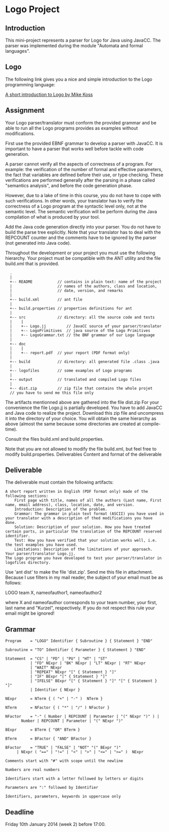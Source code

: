 Logo Project
============

Introduction
------------

This mini-project represents a parser for Logo for Java using JavaCC. The parser was implemented during the module "Automata and formal languages".

Logo
----

The following link gives you a nice and simple introduction to the Logo programming language:

[A short introduction to Logo by Mike Koss](http://mckoss.com/logo/)

Assignment
----------

Your Logo parser/translator must conform the provided grammar and be able to run all the Logo programs provides as examples without modifications.

First use the provided EBNF grammar to develop a parser with JavaCC. It is important to have a parser that works well before tackle with code generation.

A parser cannot verify all the aspects of correctness of a program. For example: the verification of the number of formal and effective parameters, the fact that variables are defined before their use, or type checking. These verifications are performed generally after the parsing in a phase called "semantics analysis", and before the code generation phase.

However, due to a lake of time in this course, you do not have to cope with such verifications. In other words, your translator has to verify the correctness of a Logo program at the syntactic level only, not at the semantic level. The semantic verification will be perform during the Java compilation of what is produced by your tool.

Add the Java code generation directly into your parser. You do not have to build the parse tree explicitly. Note that your translator has to deal with the REPCOUNT counter and the comments have to be ignored by the parser (not generated into Java code).

Throughout the development or your project you must use the following hierarchy. Your project must be compatible with the ANT utility and the file build.xml that is provided.

      .
      |
      +-- README           // contains in plain text: name of the project
      |                    // names of the authors, class and location,
      |                    // date, version, and remarks
      |
      +-- build.xml        // ant file
      |
      +-- build.properties // properties definitions for ant
      |
      +-- src              // directory: all the source code and tests
      |    |
      |    +-- Logo.jj         // JavaCC source of your parser/translator
      |    +-- LogoPrimitives  // java source of the Logo Primitives
      |    +-- LogoGrammar.txt // the BNF grammar of our Logo language
      |
      +-- doc
      |    |
      |    +-- report.pdf  // your report (PDF format only)
      |
      +-- build            // directory: all generated file .class .java
      |
      +-- logofiles        // some examples of Logo programs
      |
      +-- output           // translated and compiled Logo files
      |
      +-- dist.zip         // zip file that contains the whole projet
      // you have to send me this file only
    

The artifacts mentionned above are gathered into the file dist.zip For your convenience the file Logo.jj is partially developed. You have to add JavaCC and Java code to realize the project. Download this zip file and uncompress it into the directory of your choice. You will obtain the same hierarchy as above (almost the same because some directories are created at compile-time).

Consult the files build.xml and build.properties.

Note that you are not allowed to modify the file build.xml, but feel free to modify build.properties.
Deliverables
Content and format of the deliverable

Deliverable
-----------

The deliverable must contain the following artifacts:

    A short report written in English (PDF format only) made of the following sections:
        First page with title, names of all the authors (Last name, First name, email address), class, location, date, and version.
        Introduction: Description of the problem.
        Grammar: The grammar in plain text format (ASCII) you have used in your translator with a description of thed modifications you have done.
        Solution: Description of your solution. How you have treated certain parts, in particular the translation of the REPCOUNT reserved identifier.
        Test: How you have verified that your solution works well, i.e. the test examples you have used.
        Limitations: Description of the limitations of your approach.
    Your parser/translator Logo.jj.
    The Logo program you have developed to test your parser/translator in logofiles directory.

Use 'ant dist' to make the file 'dist.zip'. Send me this file in attachment. Because I use filters in my mail reader, the subject of your email must be as follows:

LOGO team X, nameofauthor1, nameofauthor2

where X and nameofauthor corresponds to your team number, your first, last name and "Kurzel", respectively. If you do not respect this rule your email might be ignored!

Grammar
-------

    Program    = "LOGO" Identifier { Subroutine } { Statement } "END"

    Subroutine = "TO" Identifier { Parameter } { Statement } "END"

    Statement  = "CS" | "PD" | "PU" | "HT" | "ST" 
               | "FD" NExpr | "BK" NExpr | "LT" NExpr | "RT" NExpr
               | "WAIT" NExpr
               | "REPEAT" NExpr "[" { Statement } "]"
               | "IF" BExpr "[" { Statement } "]"
               | "IFELSE" BExpr "[" { Statement } "]" "[" { Statement } "]"
               | Identifier { NExpr }

    NExpr      = NTerm { ( "+" | "-" )  NTerm }

    NTerm      = NFactor { ( "*" | "/" ) NFactor }

    NFactor    = "-" ( Number | REPCOUNT | Parameter | "(" NExpr ")" ) | 
           Number | REPCOUNT | Parameter | "(" NExpr ")" 

    BExpr      = BTerm { "OR" BTerm }

    BTerm      = BFactor { "AND" BFactor }

    BFactor    = "TRUE" | "FALSE" | "NOT" "(" BExpr ")" 
         | NExpr ( "==" | "!=" | "<" | ">" | "<=" | ">=" )  NExpr 

    Comments start with "#" with scope until the newline

    Numbers are real numbers

    Identifiers start with a letter followed by letters or digits

    Parameters are ":" followed by Identifier

    Identifiers, parameters, keywords in uppercase only


Deadline
--------

Friday 10th January 2014 (week 2) before 17:00.
